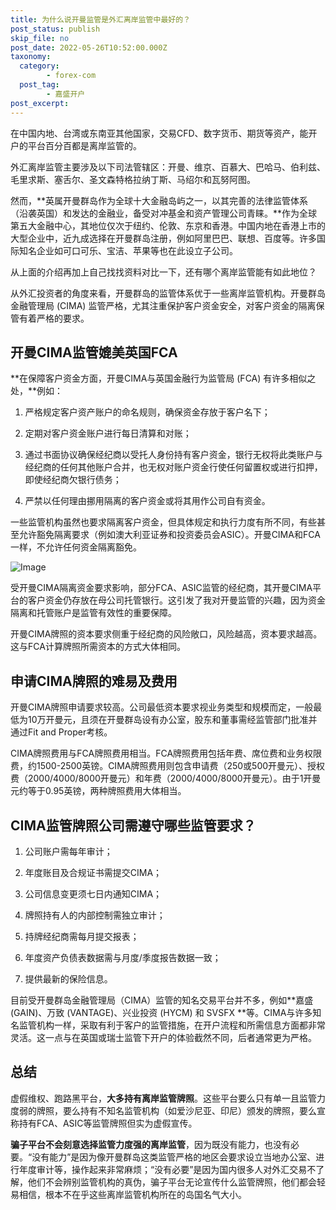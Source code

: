 ```yaml
---
title: 为什么说开曼监管是外汇离岸监管中最好的？
post_status: publish
skip_file: no
post_date: 2022-05-26T10:52:00.000Z
taxonomy:
  category:
        - forex-com
  post_tag:
        - 嘉盛开户
post_excerpt: 
---
```

在中国内地、台湾或东南亚其他国家，交易CFD、数字货币、期货等资产，能开户的平台百分百都是离岸监管的。

外汇离岸监管主要涉及以下司法管辖区：开曼、维京、百慕大、巴哈马、伯利兹、毛里求斯、塞舌尔、圣文森特格拉纳丁斯、马绍尔和瓦努阿图。

然而，**英属开曼群岛作为全球十大金融岛屿之一，以其完善的法律监管体系（沿袭英国）和发达的金融业，备受对冲基金和资产管理公司青睐。**作为全球第五大金融中心，其地位仅次于纽约、伦敦、东京和香港。中国内地在香港上市的大型企业中，近九成选择在开曼群岛注册，例如阿里巴巴、联想、百度等。许多国际知名企业如可口可乐、宝洁、苹果等也在此设立子公司。

从上面的介绍再加上自己找找资料对比一下，还有哪个离岸监管能有如此地位？

从外汇投资者的角度来看，开曼群岛的监管体系优于一些离岸监管机构。开曼群岛金融管理局 (CIMA) 监管严格，尤其注重保护客户资金安全，对客户资金的隔离保管有着严格的要求。

## 开曼CIMA监管媲美英国FCA

**在保障客户资金方面，开曼CIMA与英国金融行为监管局 (FCA) 有许多相似之处，**例如：

1. 严格规定客户资产账户的命名规则，确保资金存放于客户名下；

1. 定期对客户资金账户进行每日清算和对账；

1. 通过书面协议确保经纪商以受托人身份持有客户资金，银行无权将此类账户与经纪商的任何其他账户合并，也无权对账户资金行使任何留置权或进行扣押，即使经纪商欠银行债务；

1. 严禁以任何理由挪用隔离的客户资金或将其用作公司自有资金。

一些监管机构虽然也要求隔离客户资金，但具体规定和执行力度有所不同，有些甚至允许豁免隔离要求（例如澳大利亚证券和投资委员会ASIC）。开曼CIMA和FCA一样，不允许任何资金隔离豁免。

![Image](https://prod-files-secure.s3.us-west-2.amazonaws.com/39ed1227-6d7d-4570-be36-9ccd4a2c4241/bd849744-3fcb-4a37-8312-357962c8f065/image.png?X-Amz-Algorithm=AWS4-HMAC-SHA256&X-Amz-Content-Sha256=UNSIGNED-PAYLOAD&X-Amz-Credential=ASIAZI2LB466QAO4MW3V%2F20250708%2Fus-west-2%2Fs3%2Faws4_request&X-Amz-Date=20250708T161346Z&X-Amz-Expires=3600&X-Amz-Security-Token=IQoJb3JpZ2luX2VjEIf%2F%2F%2F%2F%2F%2F%2F%2F%2F%2FwEaCXVzLXdlc3QtMiJGMEQCIGfHmojkdj%2BpCbeO3rw0EMOVJmZoQvnhwEdPC0DHerP%2FAiBtXF965IE1gP%2BVExlRuqPX2R7aZKOOaonGo7NE7clVryqIBAiQ%2F%2F%2F%2F%2F%2F%2F%2F%2F%2F8BEAAaDDYzNzQyMzE4MzgwNSIMtQPtHdrWeRPMginqKtwDS9WcVRt5UWJZLWhL6ZXwl5OhiIsP6zwq7Arj9g9oNAXkCvkSfQHwfIu9kmbjYvcbGxf6%2BngvEtxo0WbzLqwGtRwdo4S6h4GUh%2Fe%2Fhs1VwI9UpXIBXn4Ndjqdvo4LEUeKpoHe%2Bc48SkJFY9L8seWwXYpGvoSzGdGTIwTpHtsGccoXSJoDlujZInXv7ht3%2FLTN%2FEOuYuMBzJ11YTtFuBp57rtUjz2JnFUzXKSrRBklbEsk2TlbPRsywtS8f%2FLFmT9MYQ48cHFj%2F%2FvkVEh9LsfobXyLbLYA7%2FPJHgrTKWePRq8ld8YnMEq0jGML9E2nZEYd8EXMQWF3nJJytp2alE9uBRJyHXTmB19W%2FTtKpZXumXO7CZlD6NzqjqDj5BFooRvfrBe0okElxxepqEJNn5ON3qSnOMCuBJejPRpQaes9LAvgfKL%2BePSriQRz6VErzAMyY94DiinMBUqjqzbb1Y%2BqZN6FYcAxK41uHk5iNcI%2BlYRUIAFmOqtE%2BCiEJ14uomgZkzwawIPUq4MBT3It0aURXwGO4W6ka4R3OSx6r9CdnifXg%2F8%2Fx3i4tQ%2BxpEIOyltK4IqyjvxksU3fSgIGP8GqlxiB5EsehOEA0F%2BRZ6iTueyB5vxjpNmp89%2Fa%2FQIwhua0wwY6pgEy9o5eOWb9mzkMxyCRlNBzOkvpXna20CN2cwLqlgKlcDkeclOJXGgZL%2FOgZgnN0C9al20lwSWM3A0EW9pgACO%2BsOk9EsCKZZ8KvnyII3RM5gnBFXUi2QUPOJh5CUXD3aMRWF83GhQ78nnNuqfjbEidkCdtUpdit%2B0MEL%2FU9WNGe1goZwVNnKIO%2FAmSNyjc0Twbt0jzJmy4ta2UmUjWiTY7Ayg9F7ww&X-Amz-Signature=c041e3b0bfb329ea4905362894c87cdc70d63260f08394528addb02bdaf0b57e&X-Amz-SignedHeaders=host&x-amz-checksum-mode=ENABLED&x-id=GetObject)

受开曼CIMA隔离资金要求影响，部分FCA、ASIC监管的经纪商，其开曼CIMA平台的客户资金仍存放在母公司托管银行。这引发了我对开曼监管的兴趣，因为资金隔离和托管账户是监管有效性的重要保障。

开曼CIMA牌照的资本要求侧重于经纪商的风险敞口，风险越高，资本要求越高。这与FCA计算牌照所需资本的方式大体相同。

## **申请CIMA牌照的难易及费用**

开曼CIMA牌照申请要求较高。公司最低资本要求视业务类型和规模而定，一般最低为10万开曼元，且须在开曼群岛设有办公室，股东和董事需经监管部门批准并通过Fit and Proper考核。

CIMA牌照费用与FCA牌照费用相当。FCA牌照费用包括年费、席位费和业务权限费，约1500-2500英镑。CIMA牌照费用则包含申请费（250或500开曼元）、授权费（2000/4000/8000开曼元）和年费（2000/4000/8000开曼元）。由于1开曼元约等于0.95英镑，两种牌照费用大体相当。

## CIMA监管牌照公司需遵守哪些监管要求？

1. 公司账户需每年审计；

1. 年度账目及合规证书需提交CIMA；

1. 公司信息变更须七日内通知CIMA；

1. 牌照持有人的内部控制需独立审计；

1. 持牌经纪商需每月提交报表；

1. 年度资产负债表数据需与月度/季度报告数据一致；

1. 提供最新的保险信息。

目前受开曼群岛金融管理局（CIMA）监管的知名交易平台并不多，例如**嘉盛 (GAIN)、万致 (VANTAGE)、兴业投资 (HYCM) 和 SVSFX **等。CIMA与许多知名监管机构一样，采取有利于客户的监管措施，在开户流程和所需信息方面都非常灵活。这一点与在英国或瑞士监管下开户的体验截然不同，后者通常更为严格。

## 总结

虚假维权、跑路黑平台，**大多持有离岸监管牌照**。这些平台要么只有单一且监管力度弱的牌照，要么持有不知名监管机构（如爱沙尼亚、印尼）颁发的牌照，要么宣称持有FCA、ASIC等监管牌照但实为虚假宣传。

**骗子平台不会刻意选择监管力度强的离岸监管**，因为既没有能力，也没有必要。“没有能力”是因为像开曼群岛这类监管严格的地区会要求设立当地办公室、进行年度审计等，操作起来非常麻烦；“没有必要”是因为国内很多人对外汇交易不了解，他们不会辨别监管机构的真伪，骗子平台无论宣传什么监管牌照，他们都会轻易相信，根本不在乎这些离岸监管机构所在的岛国名气大小。